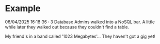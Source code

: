 # Example

<!-- replace-with-date starts -->
06/04/2025 16:18:36 : 3 Database Admins walked into a NoSQL bar. A little while later they walked out because they couldn't find a table.
<!-- replace-with-date ends -->

<!-- replace-with-joke starts -->
My friend's in a band called '1023 Megabytes'... They haven't got a gig yet!
<!-- replace-with-joke ends -->
